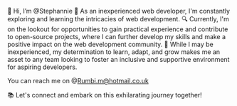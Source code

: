 👋 Hi, I’m @Stephannie
🌱 As an inexperienced web developer, I'm constantly exploring and learning the intricacies of web development.
🔍 Currently, I'm on the lookout for opportunities to gain practical experience and contribute to open-source projects, where I can further develop my skills and make a positive impact on the web development community.
🚧 While I may be inexperienced, my determination to learn, adapt, and grow makes me an asset to any team looking to foster an inclusive and supportive environment for aspiring developers.

You can reach me on @Rumbi.m@hotmail.co.uk

📚 Let's connect and embark on this exhilarating journey together! 


